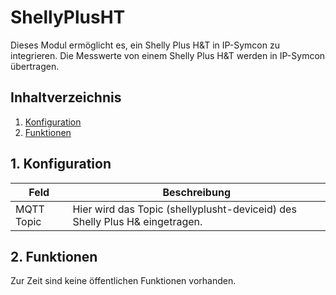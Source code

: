 # ShellyPlusHT
   Dieses Modul ermöglicht es, ein Shelly Plus H&T in IP-Symcon zu integrieren.
   Die Messwerte von einem Shelly Plus H&T werden in IP-Symcon übertragen.
    
   ## Inhaltverzeichnis
   1. [Konfiguration](#1-konfiguration)
   2. [Funktionen](#2-funktionen)
   
   ## 1. Konfiguration
   
   Feld | Beschreibung
   ------------ | ----------------
   MQTT Topic | Hier wird das Topic (shellyplusht-deviceid) des Shelly Plus H& eingetragen.
   
## 2. Funktionen
   
   Zur Zeit sind keine öffentlichen Funktionen vorhanden.